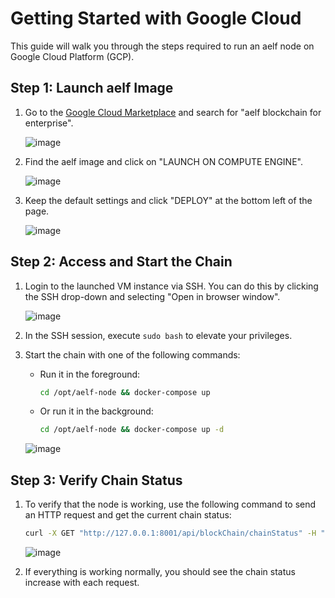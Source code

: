 # Getting Started with Google Cloud

This guide will walk you through the steps required to run an aelf node on Google Cloud Platform (GCP).

## Step 1: Launch aelf Image

1. Go to the [Google Cloud Marketplace](https://console.cloud.google.com/marketplace) and search for "aelf blockchain for enterprise".

   ![image](gcp-step1.png)

2. Find the aelf image and click on "LAUNCH ON COMPUTE ENGINE".

   ![image](gcp-step2-b.png)

3. Keep the default settings and click "DEPLOY" at the bottom left of the page.

   ![image](gcp-deployed.png)

## Step 2: Access and Start the Chain

1. Login to the launched VM instance via SSH. You can do this by clicking the SSH drop-down and selecting "Open in browser window".

   ![image](gcp-ssh-select.png)

2. In the SSH session, execute `sudo bash` to elevate your privileges.

3. Start the chain with one of the following commands:

   - Run it in the foreground:
     ```bash
     cd /opt/aelf-node && docker-compose up
     ```
   - Or run it in the background:
     ```bash
     cd /opt/aelf-node && docker-compose up -d
     ```

   ![image](gcp-docker-compose.png)

## Step 3: Verify Chain Status

1. To verify that the node is working, use the following command to send an HTTP request and get the current chain status:

   ```bash
   curl -X GET "http://127.0.0.1:8001/api/blockChain/chainStatus" -H "accept: text/plain; v=1.0"
   ```

   ![image](gcp-curl-chain-stat.png)

2. If everything is working normally, you should see the chain status increase with each request.
